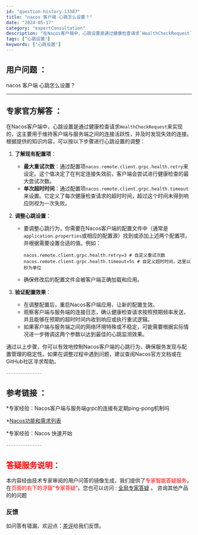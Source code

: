```yaml
---
id: "question-history-13387"
title: "nacos 客户端 心跳怎么设置？"
date: "2024-05-17"
category: "expertConsultation"
description: "在Nacos客户端中，心跳设置是通过健康检查请求`HealthCheckRequest`来实现的，这主要用于维持客户端与服务端之间的连接活跃性，并及时发现失效的连接。根据提供的知识内容，可以按以下步骤进行心跳设置的调整：1. **了解现有配置项**：   - **最大重试次数**：通过配置项`nac"
tags: ["心跳设置"]
keywords: ["心跳设置"]
---
```


## 用户问题 ： 
 nacos 客户端 心跳怎么设置？  

---------------
## 专家官方解答 ：

在Nacos客户端中，心跳设置是通过健康检查请求`HealthCheckRequest`来实现的，这主要用于维持客户端与服务端之间的连接活跃性，并及时发现失效的连接。根据提供的知识内容，可以按以下步骤进行心跳设置的调整：

1. **了解现有配置项**：
   - **最大重试次数**：通过配置项`nacos.remote.client.grpc.health.retry`来设定。这个值决定了在判定连接失效前，客户端会尝试进行健康检查的最大尝试次数。
   - **单次超时时间**：通过配置项`nacos.remote.client.grpc.health.timeout`来设置。它定义了每次健康检查请求的超时时间，超过这个时间未得到响应则视为一次失败。

2. **调整心跳设置**：
   - 要调整心跳行为，你需要在Nacos客户端的配置文件中（通常是`application.properties`或相应的配置源）找到或添加上述两个配置项，并根据需要设置合适的值。例如：
     ```
     nacos.remote.client.grpc.health.retry=3 # 自定义重试次数
     nacos.remote.client.grpc.health.timeout=5s # 自定义超时时间，这里以秒为单位
     ```
   - 确保修改后的配置文件会被客户端正确加载和应用。

3. **验证配置效果**：
   - 在调整配置后，重启Nacos客户端应用，让新的配置生效。
   - 观察客户端与服务端的连接日志，确认健康检查请求按照预期频率发送，并且能够在预期的超时时间内收到响应或执行重试逻辑。
   - 如果客户端与服务端之间的网络环境特殊或不稳定，可能需要根据实际情况进一步微调这两个参数以达到最佳的心跳监测效果。

通过以上步骤，你可以有效地控制Nacos客户端的心跳行为，确保服务发现与配置管理的稳定性。如果在调整过程中遇到问题，建议查阅Nacos官方文档或在GitHub社区寻求帮助。


<font color="#949494">---------------</font> 


## 参考链接 ：

*专家经验：Nacos客户端与服务端grpc的连接有定期ping-pong机制吗 
 
 *[Nacos功能和需求列表](https://nacos.io/docs/latest/archive/feature-list)
 
 *专家经验：Nacos 快速开始 


 <font color="#949494">---------------</font> 
 


## <font color="#FF0000">答疑服务说明：</font> 

本内容经由技术专家审阅的用户问答的镜像生成，我们提供了<font color="#FF0000">专家智能答疑服务</font>，在<font color="#FF0000">页面的右下的浮窗”专家答疑“</font>。您也可以访问 : [全局专家答疑](https://answer.opensource.alibaba.com/docs/intro) 。 咨询其他产品的的问题

### 反馈
如问答有错漏，欢迎点：[差评](https://ai.nacos.io/user/feedbackByEnhancerGradePOJOID?enhancerGradePOJOId=13882)给我们反馈。
